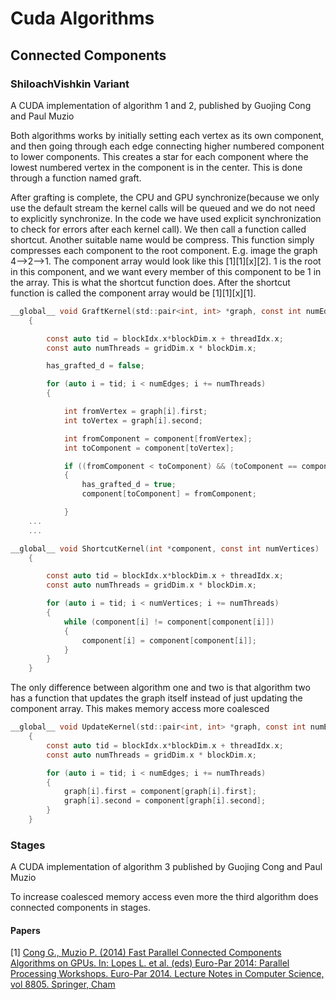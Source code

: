 # Cuda Algorithms

## Connected Components

### ShiloachVishkin Variant

<p>A CUDA implementation of algorithm 1 and 2, published by Guojing Cong and Paul Muzio</p>


<p>Both algorithms works by initially setting each vertex as its own component, and then going through each edge connecting higher numbered component to lower components. This creates a star for each component where the lowest numbered vertex in the component is in the center. This is done through a function named graft.

After grafting is complete, the CPU and GPU synchronize(because we only use the default stream the kernel calls will be queued and we do not need to explicitly synchronize. In the code we have used explicit synchronization to check for errors after each kernel call). We then call a function called shortcut. Another suitable name would be compress. This function simply compresses each component to the root component. E.g. image the graph 4-->2-->1. The component array would look like this [1][1][x][2]. 1 is the root in this component, and we want every member of this component to be 1 in the array. This is what the shortcut function does. After the shortcut function is called the component array would be [1][1][x][1].</p>

```c
__global__ void GraftKernel(std::pair<int, int> *graph, const int numEdges, int *component)
	{

		const auto tid = blockIdx.x*blockDim.x + threadIdx.x;
		const auto numThreads = gridDim.x * blockDim.x;

		has_grafted_d = false;

		for (auto i = tid; i < numEdges; i += numThreads)
		{

			int fromVertex = graph[i].first;
			int toVertex = graph[i].second;

			int fromComponent = component[fromVertex];
			int toComponent = component[toVertex];

			if ((fromComponent < toComponent) && (toComponent == component[toComponent]))
			{
				has_grafted_d = true;
				component[toComponent] = fromComponent;

			}
	...
	...
```

```c
__global__ void ShortcutKernel(int *component, const int numVertices)
	{

		const auto tid = blockIdx.x*blockDim.x + threadIdx.x;
		const auto numThreads = gridDim.x * blockDim.x;

		for (auto i = tid; i < numVertices; i += numThreads)
		{
			while (component[i] != component[component[i]])
			{
				component[i] = component[component[i]];
			}
		}
	}
```


The only difference between algorithm one and two is that algorithm two has a function that updates the graph itself instead of just updating the component array. This makes memory access more coalesced


```c
__global__ void UpdateKernel(std::pair<int, int> *graph, const int numEdges, int *component)
	{
		const auto tid = blockIdx.x*blockDim.x + threadIdx.x;
		const auto numThreads = gridDim.x * blockDim.x;

		for (auto i = tid; i < numEdges; i += numThreads)
		{
			graph[i].first = component[graph[i].first];
			graph[i].second = component[graph[i].second];
		}
	}
```



### Stages
<p>A CUDA implementation of algorithm 3 published by Guojing Cong and Paul Muzio</p>

<p>To increase coalesced memory access even more the third algorithm does connected components in stages.</p>



#### Papers
[1] <a href="https://doi.org/10.1007/978-3-319-14325-5_14">Cong G., Muzio P. (2014) Fast Parallel Connected Components Algorithms on GPUs. In: Lopes L. et al. (eds) Euro-Par 2014: Parallel Processing Workshops. Euro-Par 2014. Lecture Notes in Computer Science, vol 8805. Springer, Cham</a></p>

